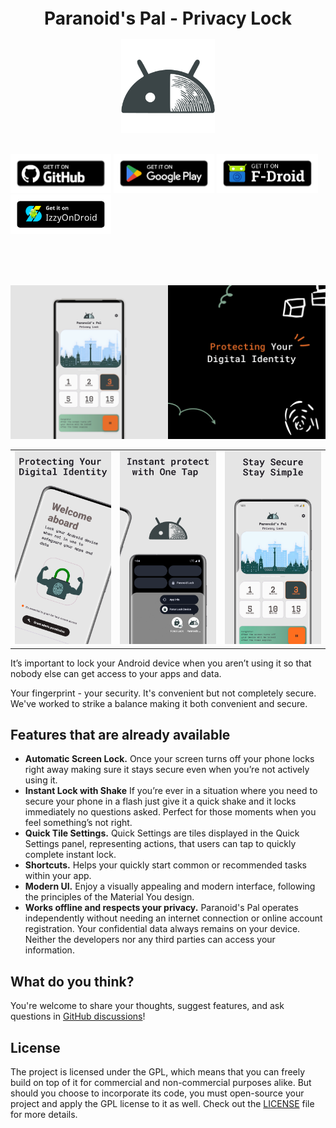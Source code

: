 <h1 align="center" style="font-size:28px; line-height:1"><b>Paranoid's Pal - Privacy Lock</b></h1>

<div align="center">
  <img alt="Paranoid's Pal - Privacy Lock logo" src="images/app_logo.png" height="150px">
</div>

<br />

[<img src="images/banners/github_badge.png"
alt="Get it on GitHub"
width="32%">](https://github.com/hardalgorithm/ParanoidsPal-PrivacyLock/releases)
[<img src="images/banners/google_play_badge.png"
alt="Get it on Google Play Market"
width="32%">](https://play.google.com/store/apps/details?id=com.paranoid.privacylock)
[<img src="images/banners/fdroid_badge.png"
alt="Get it on FDroid"
width="32%">](https://f-droid.org)
[<img src="images/banners/izzy_ondroid_badge.png"
alt="Get it on IzzyOnDroid"
width="32%">](https://apt.izzysoft.de/fdroid/index/apk/com.paranoid.privacylock)

<br />

<br />
<br />

![Paranoid's Pal - Privacy Lock cover image](images/banners/feature.png)

|                                |                                |                                |
|--------------------------------|--------------------------------|--------------------------------|
| ![](images/screens/image1.png) | ![](images/screens/image2.png) | ![](images/screens/image3.png) |

It’s important to lock your Android device when you aren’t using it so that nobody else can get access to your apps and data.

Your fingerprint - your security. It's convenient but not completely secure. We've worked to strike a balance making it both convenient and secure.
## Features that are already available

- **Automatic Screen Lock.** Once your screen turns off your phone locks right away making sure it stays secure even when you’re not actively using it.
- **Instant Lock with Shake** If you’re ever in a situation where you need to secure your phone in a flash just give it a quick shake and it locks immediately no questions asked. Perfect for those moments when you feel something’s not right.
- **Quick Tile Settings.** Quick Settings are tiles displayed in the Quick Settings panel, representing actions, that users can tap to quickly complete instant lock.
- **Shortcuts.** Helps your quickly start common or recommended tasks within your app.
- **Modern UI.** Enjoy a visually appealing and modern interface, following the principles of the Material You design.
- **Works offline and respects your privacy.** Paranoid's Pal operates independently without needing an internet connection or online account registration. Your confidential data always remains on your device. Neither the developers nor any third parties can access your information.

## What do you think?

You're welcome to share your thoughts, suggest features, and ask questions in [GitHub discussions](https://github.com/hardalgorithm/ParanoidsPal-PrivacyLock/discussions)!

## License

The project is licensed under the GPL, which means that you can freely build on top of it for commercial and non-commercial purposes alike. But should you choose to incorporate its code, you must open-source your project and apply the GPL license to it as well. Check out the [LICENSE](https://github.com/hardalgorithm/ParanoidsPal-PrivacyLock/blob/master/LICENSE) file for more details.